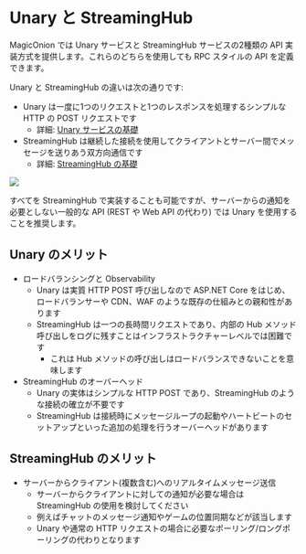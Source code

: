 # Unary と StreamingHub

MagicOnion では Unary サービスと StreamingHub サービスの2種類の API 実装方式を提供します。これらのどちらを使用しても RPC スタイルの API を定義できます。

Unary と StreamingHub の違いは次の通りです:

- Unary は一度に1つのリクエストと1つのレスポンスを処理するシンプルな HTTP の POST リクエストです
    - 詳細: [Unary サービスの基礎](../unary/)
- StreamingHub は継続した接続を使用してクライアントとサーバー間でメッセージを送りあう双方向通信です
    - 詳細: [StreamingHub の基礎](../streaminghub/)

![](/img/docs/fig-unary-streaminghub.png)

すべてを StreamingHub で実装することも可能ですが、サーバーからの通知を必要としない一般的な API (REST や Web API の代わり) では Unary を使用することを推奨します。

## Unary のメリット

- ロードバランシングと Observability
    - Unary は実質 HTTP POST 呼び出しなので ASP.NET Core をはじめ、ロードバランサーや CDN、WAF のような既存の仕組みとの親和性があります
    - StreamingHub は一つの長時間リクエストであり、内部の Hub メソッド呼び出しをログに残すことはインフラストラクチャーレベルでは困難です
        - これは Hub メソッドの呼び出しはロードバランスできないことを意味します
- StreamingHub のオーバーヘッド
    - Unary の実体はシンプルな HTTP POST であり、StreamingHub のような接続の確立が不要です
    - StreamingHub は接続時にメッセージループの起動やハートビートのセットアップといった追加の処理を行うオーバーヘッドがあります

## StreamingHub のメリット

- サーバーからクライアント(複数含む)へのリアルタイムメッセージ送信
    - サーバーからクライアントに対しての通知が必要な場合は StreamingHub の使用を検討してください
    - 例えばチャットのメッセージ通知やゲームの位置同期などが該当します
    - Unary や通常の HTTP リクエストの場合に必要なポーリング/ロングポーリングの代わりとなります
